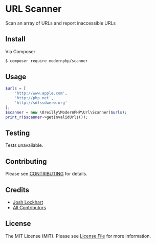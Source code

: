 # URL Scanner

Scan an array of URLs and report inaccessible URLs

## Install

Via Composer

``` bash
$ composer require modernphp/scanner
```

## Usage

``` php
$urls = [
    'http://www.apple.com',
    'http://php.net',
    'http://sdfssdwerw.org'
];
$scanner = new \Oreilly\ModernPHP\Url\Scanner($urls);
print_r($scanner->getInvalidUrls());
```

## Testing

Tests unavailable.

## Contributing

Please see [CONTRIBUTING](CONTRIBUTING.md) for details.

## Credits

- [Josh Lockhart](https://github.com/codeguy)
- [All Contributors](https://github.com/modern-php/scanner/graphs/contributors)

## License

The MIT License (MIT). Please see [License File](LICENSE) for more information.
